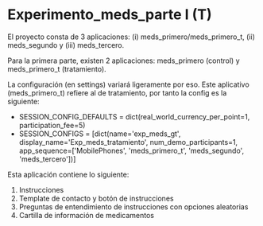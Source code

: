 # Experimento_meds_parte I (T)

El proyecto consta de 3 aplicaciones: (i) meds_primero/meds_primero_t, (ii) meds_segundo y (iii) meds_tercero.

Para la primera parte, existen 2 aplicaciones: meds_primero (control) y meds_primero_t (tratamiento).

La configuración (en settings) variará ligeramente por eso. Este aplicativo (meds_primero_t) refiere al de tratamiento, por tanto la config es la siguiente:

- SESSION_CONFIG_DEFAULTS = dict(real_world_currency_per_point=1, participation_fee=5)
- SESSION_CONFIGS = [dict(name='exp_meds_gt', display_name='Exp_meds_tratamiento', num_demo_participants=1, app_sequence=['MobilePhones', 'meds_primero_t', 'meds_segundo', 'meds_tercero'])]

Esta aplicación contiene lo siguiente:

1. Instrucciones
2. Template de contacto y botón de instrucciones
3. Preguntas de entendimiento de instrucciones con opciones aleatorias
4. Cartilla de información de medicamentos

